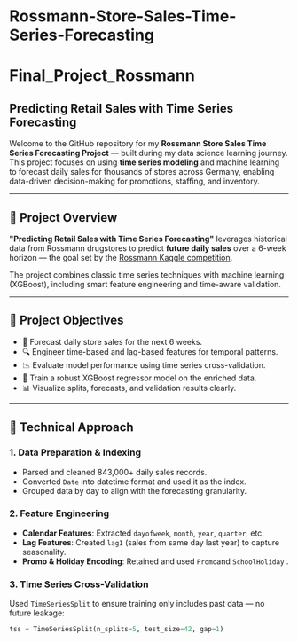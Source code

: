 # Rossmann-Store-Sales-Time-Series-Forecasting

# Final_Project_Rossmann

## Predicting Retail Sales with Time Series Forecasting

Welcome to the GitHub repository for my **Rossmann Store Sales Time Series Forecasting Project** — built during my data science learning journey. This project focuses on using **time series modeling** and machine learning to forecast daily sales for thousands of stores across Germany, enabling data-driven decision-making for promotions, staffing, and inventory.

---

## 🧠 Project Overview

**"Predicting Retail Sales with Time Series Forecasting"** leverages historical data from Rossmann drugstores to predict **future daily sales** over a 6-week horizon — the goal set by the [Rossmann Kaggle competition](https://www.kaggle.com/competitions/rossmann-store-sales).

The project combines classic time series techniques with machine learning (XGBoost), including smart feature engineering and time-aware validation.

---

## 🎯 Project Objectives

- 📆 Forecast daily store sales for the next 6 weeks.
- 🔍 Engineer time-based and lag-based features for temporal patterns.
- 📉 Evaluate model performance using time series cross-validation.
- 🧠 Train a robust XGBoost regressor model on the enriched data.
- 📊 Visualize splits, forecasts, and validation results clearly.

---

## 🔧 Technical Approach

### 1. Data Preparation & Indexing

- Parsed and cleaned 843,000+ daily sales records.
- Converted `Date` into datetime format and used it as the index.
- Grouped data by day to align with the forecasting granularity.

### 2. Feature Engineering

- **Calendar Features**: Extracted `dayofweek`, `month`, `year`, `quarter`, etc.
- **Lag Features**: Created `lag1` (sales from same day last year) to capture seasonality.
- **Promo & Holiday Encoding**: Retained and used `Promo`and `SchoolHoliday` .

### 3. Time Series Cross-Validation

Used `TimeSeriesSplit` to ensure training only includes past data — no future leakage:

```python
tss = TimeSeriesSplit(n_splits=5, test_size=42, gap=1)
